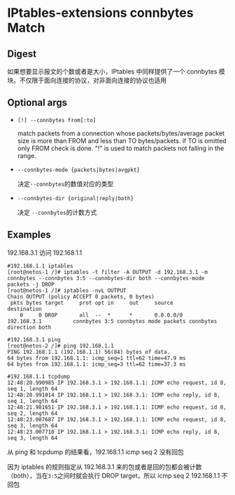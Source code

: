 # IPtables-extensions connbytes Match

## Digest

如果想要显示报文的个数或者是大小，IPtables 中同样提供了一个 connbytes 模块。不仅限于面向连接的协议，对非面向连接的协议也适用

## Optional args

- `[!] --connbytes from[:to]`

  match  packets  from a connection whose packets/bytes/average packet size is more than FROM and less than TO bytes/packets. if  TO  is  omitted  only  FROM check is done. "!" is used to match packets not falling in the range.

- `--connbytes-mode {packets|bytes|avgpkt}`

  决定`--connbytes`的数值对应的类型

- `--connbytes-dir {original|reply|both}`

  决定 `--connbytes`的计数方式

## Examples

192.168.3.1 访问 192.168.1.1

```
#192.168.1.1 iptables
[root@netos-1 /]# iptables -t filter -A OUTPUT -d 192.168.3.1 -m connbytes --connbytes 3:5 --connbytes-dir both --connbytes-mode packets -j DROP
[root@netos-1 /]# iptables -nvL OUTPUT
Chain OUTPUT (policy ACCEPT 0 packets, 0 bytes)
 pkts bytes target     prot opt in     out     source               destination         
    0     0 DROP       all  --  *      *       0.0.0.0/0            192.168.3.1          connbytes 3:5 connbytes mode packets connbytes direction both

#192.168.3.1 ping
[root@netos-2 /]# ping 192.168.1.1
PING 192.168.1.1 (192.168.1.1) 56(84) bytes of data.
64 bytes from 192.168.1.1: icmp_seq=1 ttl=62 time=47.9 ms
64 bytes from 192.168.1.1: icmp_seq=3 ttl=62 time=37.3 ms

#192.168.1.1 tcpdump
12:48:20.990985 IP 192.168.3.1 > 192.168.1.1: ICMP echo request, id 8, seq 1, length 64
12:48:20.991014 IP 192.168.1.1 > 192.168.3.1: ICMP echo reply, id 8, seq 1, length 64
12:48:21.981651 IP 192.168.3.1 > 192.168.1.1: ICMP echo request, id 8, seq 2, length 64
12:48:23.007687 IP 192.168.3.1 > 192.168.1.1: ICMP echo request, id 8, seq 3, length 64
12:48:23.007710 IP 192.168.1.1 > 192.168.3.1: ICMP echo reply, id 8, seq 3, length 64
```

从 ping 和 tcpdump 的结果看，192.168.1.1 icmp seq 2 没有回包

因为 iptables 的规则指定从 192.168.3.1 来的包或者是回的包都会被计数（both），当在`3:5`之间时就会执行 DROP target，所以 icmp seq 2 192.168.1.1 不回包